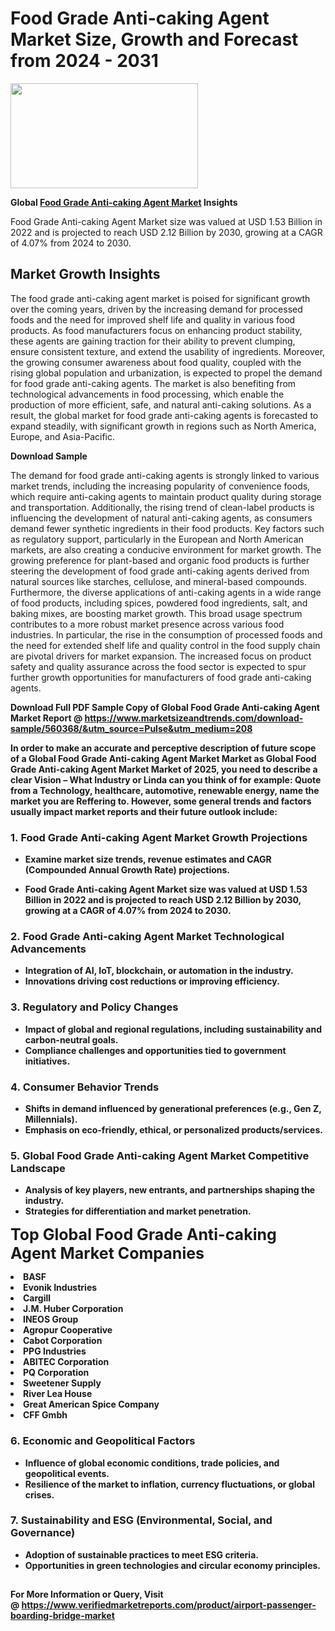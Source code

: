 <H1>Food Grade Anti-caking Agent Market Size, Growth and Forecast from 2024 - 2031</H1><img class="aligncenter size-medium wp-image-584254" src="https://thirdeyenews.in/wp-content/uploads/2024/09/Global-Market-Research-300x168.jpeg" alt="" width="300" height="168" /><p><strong>Global&nbsp;<a href="https://www.marketsizeandtrends.com/download-sample/560368/&amp;utm_source=Pulse&amp;utm_medium=208">Food Grade Anti-caking Agent Market</a> Insights</strong></p><p>Food Grade Anti-caking Agent Market size was valued at USD 1.53 Billion in 2022 and is projected to reach USD 2.12 Billion by 2030, growing at a CAGR of 4.07% from 2024 to 2030.</p><p><h2>Market Growth Insights</h2> <p>The food grade anti-caking agent market is poised for significant growth over the coming years, driven by the increasing demand for processed foods and the need for improved shelf life and quality in various food products. As food manufacturers focus on enhancing product stability, these agents are gaining traction for their ability to prevent clumping, ensure consistent texture, and extend the usability of ingredients. Moreover, the growing consumer awareness about food quality, coupled with the rising global population and urbanization, is expected to propel the demand for food grade anti-caking agents. The market is also benefiting from technological advancements in food processing, which enable the production of more efficient, safe, and natural anti-caking solutions. As a result, the global market for food grade anti-caking agents is forecasted to expand steadily, with significant growth in regions such as North America, Europe, and Asia-Pacific.</p> <p><strong>Download Sample</strong></p> <p>The demand for food grade anti-caking agents is strongly linked to various market trends, including the increasing popularity of convenience foods, which require anti-caking agents to maintain product quality during storage and transportation. Additionally, the rising trend of clean-label products is influencing the development of natural anti-caking agents, as consumers demand fewer synthetic ingredients in their food products. Key factors such as regulatory support, particularly in the European and North American markets, are also creating a conducive environment for market growth. The growing preference for plant-based and organic food products is further steering the development of food grade anti-caking agents derived from natural sources like starches, cellulose, and mineral-based compounds. Furthermore, the diverse applications of anti-caking agents in a wide range of food products, including spices, powdered food ingredients, salt, and baking mixes, are boosting market growth. This broad usage spectrum contributes to a more robust market presence across various food industries. In particular, the rise in the consumption of processed foods and the need for extended shelf life and quality control in the food supply chain are pivotal drivers for market expansion. The increased focus on product safety and quality assurance across the food sector is expected to spur further growth opportunities for manufacturers of food grade anti-caking agents. <p><strong></p><p><span class=""><strong>Download Full PDF Sample Copy of Global Food Grade Anti-caking Agent Market Report</strong> @ <a href="https://www.marketsizeandtrends.com/download-sample/560368/&amp;utm_source=Pulse&amp;utm_medium=208" target="_blank">https://www.marketsizeandtrends.com/download-sample/560368/&amp;utm_source=Pulse&amp;utm_medium=208</a></span></p><p>In order to make an accurate and perceptive description of future scope of a Global&nbsp;Food Grade Anti-caking Agent Market Market as Global&nbsp;Food Grade Anti-caking Agent Market Market of 2025, you need to describe a clear Vision &ndash; What Industry or Linda can you think of for example: Quote from a Technology, healthcare, automotive, renewable energy, name the market you are Reffering to. However, some general trends and factors usually impact market reports and their future outlook include:</p><h3>1.&nbsp;<strong>Food Grade Anti-caking Agent Market Growth Projections</strong></h3><ul><li>Examine market size trends, revenue estimates and CAGR (Compounded Annual Growth Rate) projections.</li><li><p>Food Grade Anti-caking Agent Market size was valued at USD 1.53 Billion in 2022 and is projected to reach USD 2.12 Billion by 2030, growing at a CAGR of 4.07% from 2024 to 2030.</p></li></ul><h3>2.&nbsp;<strong>Food Grade Anti-caking Agent Market Technological Advancements</strong></h3><ul><li>Integration of AI, IoT, blockchain, or automation in the industry.</li><li>Innovations driving cost reductions or improving efficiency.</li></ul><h3>3.&nbsp;<strong>Regulatory and Policy Changes</strong></h3><ul><li>Impact of global and regional regulations, including sustainability and carbon-neutral goals.</li><li>Compliance challenges and opportunities tied to government initiatives.</li></ul><h3>4.&nbsp;<strong>Consumer Behavior Trends</strong></h3><ul><li>Shifts in demand influenced by generational preferences (e.g., Gen Z, Millennials).</li><li>Emphasis on eco-friendly, ethical, or personalized products/services.</li></ul><h3>5.&nbsp;<strong>Global Food Grade Anti-caking Agent Market Competitive Landscape</strong></h3><ul><li>Analysis of key players, new entrants, and partnerships shaping the industry.</li><li>Strategies for differentiation and market penetration.</li></ul><p data-pm-slice="1 1 []"><span style="color: inherit; font-family: inherit; font-size: 25px;">Top Global Food Grade Anti-caking Agent Market Companies</span></p><div class="" data-test-id=""><p><li>BASF</li><li> Evonik Industries</li><li> Cargill</li><li> J.M. Huber Corporation</li><li> INEOS Group</li><li> Agropur Cooperative</li><li> Cabot Corporation</li><li> PPG Industries</li><li> ABITEC Corporation</li><li> PQ Corporation</li><li> Sweetener Supply</li><li> River Lea House</li><li> Great American Spice Company</li><li> CFF Gmbh</li></p></div><h3>6.&nbsp;<strong>Economic and Geopolitical Factors</strong></h3><ul><li>Influence of global economic conditions, trade policies, and geopolitical events.</li><li>Resilience of the market to inflation, currency fluctuations, or global crises.</li></ul><h3>7.&nbsp;<strong>Sustainability and ESG (Environmental, Social, and Governance)</strong></h3><ul><li>Adoption of sustainable practices to meet ESG criteria.</li><li>Opportunities in green technologies and circular economy principles.</li></ul><h2><strong style="font-size: 14px;">For More Information or Query, Visit @&nbsp;</strong><a style="background-color: #ffffff; font-size: 14px;" href="https://www.marketsizeandtrends.com/report/food-grade-anti-caking-agent-market/" target="_blank">https://www.verifiedmarketreports.com/product/airport-passenger-boarding-bridge-market</a></h2>
